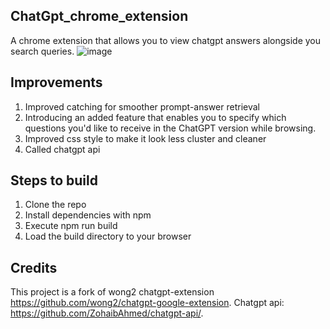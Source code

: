 ## ChatGpt_chrome_extension
A chrome extension that allows you to view chatgpt answers alongside you search queries.
![image](https://github.com/Pranav-Shanker/ChatGpt_chrome_extension/assets/148027466/d18782a0-c82f-4982-b501-c7540dfe592d)

## Improvements 
1. Improved catching for smoother prompt-answer retrieval
2. Introducing an added feature that enables you to specify which questions you'd like to receive in the ChatGPT version while browsing.
3. Improved css style to make it look less cluster and cleaner
4. Called chatgpt api

## Steps to build 
1. Clone the repo
2. Install dependencies with npm
3. Execute npm run build 
4. Load the build directory to your browser

## Credits 
This project is a fork of wong2 chatgpt-extension https://github.com/wong2/chatgpt-google-extension.
Chatgpt api: https://github.com/ZohaibAhmed/chatgpt-api/.
